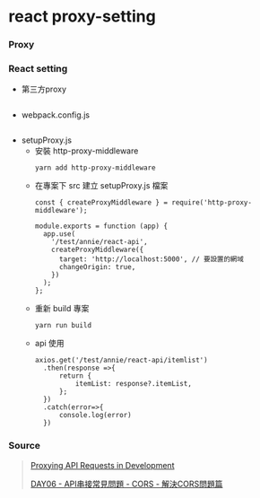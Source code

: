 # react proxy-setting

### Proxy


### React setting
+ 第三方proxy
  ```
  
  ```
+ webpack.config.js
  ```
  ```
+ setupProxy.js
  + 安裝 http-proxy-middleware
    ```
    yarn add http-proxy-middleware
    ```
  + 在專案下 src 建立 setupProxy.js 檔案 
    ```
    const { createProxyMiddleware } = require('http-proxy-middleware');

    module.exports = function (app) {
      app.use(
        '/test/annie/react-api',
        createProxyMiddleware({
          target: 'http://localhost:5000', // 要設置的網域
          changeOrigin: true,
        })
      );
    };
    ```
  + 重新 build 專案
    ```
    yarn run build
    ```
  + api 使用
    ```
    axios.get('/test/annie/react-api/itemlist')
      .then(response =>{
          return {
              itemList: response?.itemList,
          };
      })
      .catch(error=>{
          console.log(error)
      })
    ```
### Source
> [Proxying API Requests in Development](https://create-react-app.dev/docs/proxying-api-requests-in-development/)
> 
> [DAY06 - API串接常見問題 - CORS - 解決CORS問題篇](https://ithelp.ithome.com.tw/m/articles/10268821)
> 
